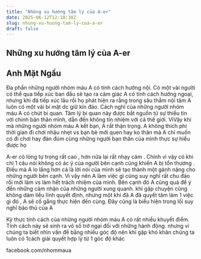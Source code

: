 ```yaml
---
title: "Những xu hướng tâm lý của A-er"
date: 2025-06-12T12:10:38Z
slug: nhung-xu-huong-tam-ly-cua-a-er
draft: false
---
```


## Những xu hướng tâm lý của A-er

## Anh Mặt Ngầu

Đa phần những người nhóm máu A có tính cách hướng nội. Có một  vài người  có thể qua tiếp xúc ban đầu sẽ tạo ra cảm giác A có tính cách hướng ngoại, nhưng khi đã tiếp xúc lâu rồi họ phát hiện ra rằng trong sâu thẳm nội tâm A luôn có một vài bí mật dc giữ kín đáo. Cách nghĩ của những người nhóm máu A có chút bi quan. Tâm lý bi quan này được bắt nguồn từ sự thiếu tin với chính bản thân mình, dẫn đến không tín nhiệm với cả thế giới. VìVậy khi mà những người nhóm máu A kết bạn, A rất thận trọng. A không thích phí thời gian đi chơi nhậu nhẹt vs bạn bè mới quen hay ko thân  mà A chỉ muốn có đi chơi hay đàn đúm cùng những người bạn thân của mình thực sự hiểu được họ
 
A-er có lòng tự trọng rất cao , hơn nữa lại rất nhạy cảm . Chính vì vậy có khi chỉ 1 câu nói không có ác ý của người bên cạnh cũng khiến A bị tổn thương . Điều mà A lo lắng hơn cả là lời nói của mình sẽ tạo thành một gánh nặng cho những người bên cạnh. Vì vậy nên A làm việc gì cũng suy nghĩ rất chu đáo rồi mới làm vs làm hết trách nhiệm của mình. Bên cạnh đó A cũng quá để ý đến những cảm nhận của những người xung quanh. khi gặp chuyện cũng không dám liều lĩnh quyết định, nhưng một khi đã A đã quyết tâm làm 1 việc gì đó , A sẽ cố gắng thực hiện đến cùng. Đây cũng là biểu hiện trong lối suy nghĩ bảo thủ của A
 
Kỳ thực tính cách của những người nhóm máu A có rất nhiều khuyết điểm. Tính cách này sẽ sinh ra vô số trở ngại đối với những hành động. nhưng vì chúng ta biết nhìn vấn đề bằng nhiều góc độ nên khi gặp khó khăn chúng ta luôn có 1cách giải quyết hợp lý  từ 1 góc độ khác 
 
 facebook.com/nhommaua